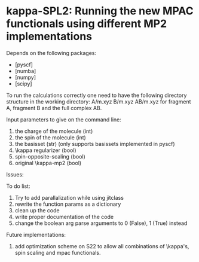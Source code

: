 # kappa-SPL2: Running the new MPAC functionals using different MP2 implementations

Depends on the following packages:
- [pyscf]
- [numba]
- [numpy]
- [scipy]

To run the calculations correctly one need to have the following directory structure in the working directory:
A/m.xyz
B/m.xyz
AB/m.xyz
for fragment A, fragment B and the full complex AB.

Input parameters to give on the command line:
1. the charge of the molecule (int)
2. the spin of the molecule (int)
3. the basisset (str) (only supports basissets implemented in pyscf)
4. \kappa regularizer (bool)
5. spin-opposite-scaling (bool)
6. original \kappa-mp2 (bool)

Issues:

To do list:
1. Try to add parallalization while using jitclass
2. rewrite the function params as a dictionary
3. clean up the code
4. write proper documentation of the code
5. change the boolean arg parse arguments to 0 (False), 1 (True) instead

Future implementations:
1. add optimization scheme on S22 to allow all combinations of \kappa's, spin scaling and mpac functionals.
